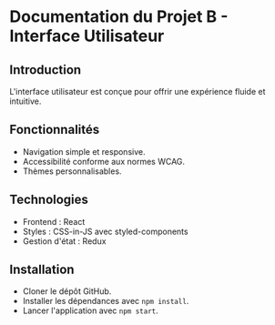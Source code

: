 # Documentation du Projet B - Interface Utilisateur

## Introduction
L'interface utilisateur est conçue pour offrir une expérience fluide et intuitive.

## Fonctionnalités
- Navigation simple et responsive.
- Accessibilité conforme aux normes WCAG.
- Thèmes personnalisables.

## Technologies
- Frontend : React
- Styles : CSS-in-JS avec styled-components
- Gestion d'état : Redux

## Installation
- Cloner le dépôt GitHub.
- Installer les dépendances avec `npm install`.
- Lancer l'application avec `npm start`.
